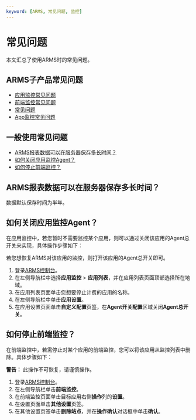 ```yaml
---
keyword: [ARMS, 常见问题, 监控]
---
```


# 常见问题

本文汇总了使用ARMS时的常见问题。

## ARMS子产品常见问题

-   [应用监控常见问题](/intl.zh-CN/应用监控/应用监控常见问题.md)
-   [前端监控常见问题](/intl.zh-CN/前端监控/前端监控常见问题.md)
-   [常见问题]()
-   [App监控常见问题](/intl.zh-CN/App监控/App监控常见问题.md)

## 一般使用常见问题

-   [ARMS报表数据可以在服务器保存多长时间？](#section_my0_bx5_9w5)
-   [如何关闭应用监控Agent？](#section_epz_pp5_lnv)
-   [如何停止前端监控？](#section_f5g_9nk_9ah)

## ARMS报表数据可以在服务器保存多长时间？

数据默认保存时间为半年。

## 如何关闭应用监控Agent？

在应用监控中，若您暂时不需要监控某个应用，则可以通过关闭该应用的Agent总开关来实现，具体操作步骤如下：

若您想恢复ARMS对该应用的监控，则打开该应用的Agent总开关即可。

1.  登录[ARMS控制台](https://arms-intl.console.aliyun.com/)。
2.  在左侧导航栏中选择**应用监控** \> **应用列表**，并在应用列表页面顶部选择所在地域。
3.  在应用列表页面单击您想要停止计费的应用的名称。
4.  在左侧导航栏中单击**应用设置**。
5.  在应用设置页面单击**自定义配置**页签，在**Agent开关配置**区域关闭**Agent总开关**。

## 如何停止前端监控？

在前端监控中，若需停止对某个应用的前端监控，您可以将该应用从监控列表中删除。具体步骤如下：

**警告：** 此操作不可恢复，请谨慎操作。

1.  登录[ARMS控制台](https://arms-intl.console.aliyun.com/)。
2.  在左侧导航栏单击**前端监控**。
3.  在前端监控页面单击目标应用右侧**操作**列的**设置**。
4.  在设置页面单击**其他设置**页签。
5.  在其他设置页签单击**删除站点**，并在**操作确认**对话框中单击**确认**。

